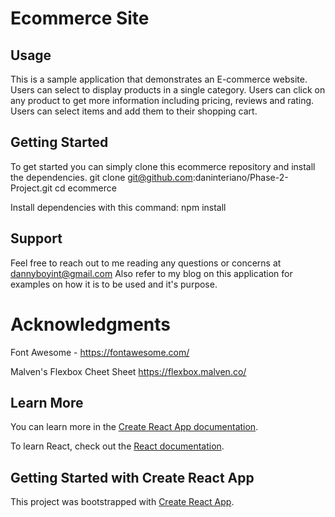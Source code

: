 
# Ecommerce Site

## Usage

This is a sample application that demonstrates an E-commerce website. Users can select to display products in a single category. Users can click on any product to get more information including pricing, reviews and rating. Users can select items and add them to their shopping cart.


## Getting Started 
To get started you can simply clone this ecommerce repository and install the dependencies.
git clone git@github.com:daninteriano/Phase-2-Project.git
cd ecommerce

Install dependencies with this command:
npm install


##  Support
Feel free to reach out to me reading any questions or concerns at dannyboyint@gmail.com
Also refer to my blog on this application for examples on how it is to be used and it's purpose.

# Acknowledgments 

Font Awesome -
https://fontawesome.com/

Malven's Flexbox Cheet Sheet
https://flexbox.malven.co/


## Learn More

You can learn more in the [Create React App documentation](https://facebook.github.io/create-react-app/docs/getting-started).

To learn React, check out the [React documentation](https://reactjs.org/).


## Getting Started with Create React App

This project was bootstrapped with [Create React App](https://github.com/facebook/create-react-app).